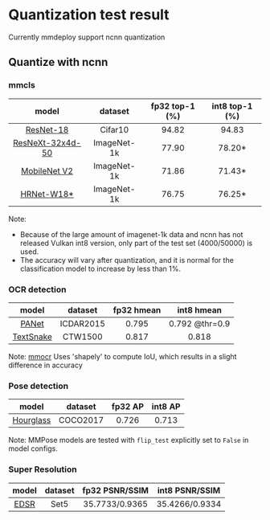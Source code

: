 # Quantization test result

Currently mmdeploy support ncnn quantization

## Quantize with ncnn

### mmcls

|                                                            model                                                             |   dataset   | fp32 top-1 (%) | int8 top-1 (%) |
| :--------------------------------------------------------------------------------------------------------------------------: | :---------: | :------------: | :------------: |
|       [ResNet-18](https://github.com/open-mmlab/mmclassification/blob/master/configs/resnet/resnet18_8xb16_cifar10.py)       |   Cifar10   |     94.82      |     94.83      |
| [ResNeXt-32x4d-50](https://github.com/open-mmlab/mmclassification/blob/master/configs/resnext/resnext50-32x4d_8xb32_in1k.py) | ImageNet-1k |     77.90      |    78.20\*     |
|  [MobileNet V2](https://github.com/open-mmlab/mmclassification/blob/master/configs/mobilenet_v2/mobilenet-v2_8xb32_in1k.py)  | ImageNet-1k |     71.86      |    71.43\*     |
|       [HRNet-W18\*](https://github.com/open-mmlab/mmclassification/blob/master/configs/hrnet/hrnet-w18_4xb32_in1k.py)        | ImageNet-1k |     76.75      |    76.25\*     |

Note:

- Because of the large amount of imagenet-1k data and ncnn has not released Vulkan int8 version, only part of the test set (4000/50000) is used.
- The accuracy will vary after quantization, and it is normal for the classification model to increase by less than 1%.

### OCR detection

|                                                            model                                                             |  dataset  | fp32 hmean |   int8 hmean   |
| :--------------------------------------------------------------------------------------------------------------------------: | :-------: | :--------: | :------------: |
|      [PANet](https://github.com/open-mmlab/mmocr/blob/main/configs/textdet/panet/panet_r18_fpem_ffm_600e_icdar2015.py)       | ICDAR2015 |   0.795    | 0.792 @thr=0.9 |
| [TextSnake](https://github.com/open-mmlab/mmocr/blob/main/configs/textdet/textsnake/textsnake_r50_fpn_unet_1200e_ctw1500.py) |  CTW1500  |   0.817    |     0.818      |

Note:  [mmocr](https://github.com/open-mmlab/mmocr)  Uses 'shapely' to compute IoU, which results in a slight difference in accuracy

### Pose detection

|                                                                      model                                                                       | dataset  | fp32 AP | int8 AP |
| :----------------------------------------------------------------------------------------------------------------------------------------------: | :------: | :-----: | :-----: |
| [Hourglass](https://github.com/open-mmlab/mmpose/blob/master/configs/body/2d_kpt_sview_rgb_img/topdown_heatmap/coco/hourglass52_coco_256x256.py) | COCO2017 |  0.726  |  0.713  |

Note: MMPose models are tested with `flip_test` explicitly set to `False` in model configs.

### Super Resolution

|                                                                      model                                                                       | dataset  | fp32 PSNR/SSIM | int8 PSNR/SSIM |
| :----------------------------------------------------------------------------------------------------------------------------------------------: | :------: | :-----: | :-----: |
| [EDSR](https://github.com/open-mmlab/mmediting/blob/master/configs/restorers/edsr/edsr_x2c64b16_g1_300k_div2k.py) | Set5 |  35.7733/0.9365  |  35.4266/0.9334  |
